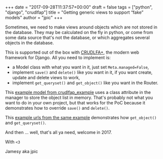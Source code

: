 +++
date = "2017-09-28T11:37:57+00:00"
draft = false
tags = ["python", "django", "crudlfap"]
title = "Getting generic views to support “fake” models"
author = "jpic"
+++

Sometimes, we need to make views around objects which are not stored in the database. They may be calculated on the fly in python, or come from some data source that's not the database, or which aggregates several objects in the database.

This is supported out of the box with [CRUDLFA+](https://github.com/yourlabs/crudlfap), the modern web framework for Django. All you need to implement is:

- a Model class with what you want in it, just set `Meta.managed=False`,
- implement `save()` and `delete()` like you want in it, if you want create, update and delete views to work,
- implement `get_queryset()` and `get_object()` like you want in the Router.

This [example model from crudlfap_example](https://github.com/yourlabs/crudlfap/blob/master/src/crudlfap_example/nondb/models.py) uses a class attribute in the manager to store the object list in memory. That's probably not what you want to do in your own project, but that works for the PoC because it demonstrates how to override `save()` and `delete()`.

This [example urls from the same example](https://github.com/yourlabs/crudlfap/blob/master/src/crudlfap_example/nondb/urls.py) demonstrates how `get_object()` and `get_queryset()`.

And then ... well, that's all ya need, welcome in 2017.

With `<3`

Jamesy aka jpic
